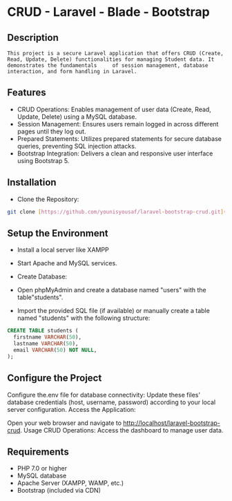 # CRUD - Laravel - Blade - Bootstrap

## Description

    This project is a secure Laravel application that offers CRUD (Create, Read, Update, Delete) functionalities for managing Student data. It demonstrates the fundamentals     of session management, database interaction, and form handling in Laravel.

## Features

- CRUD Operations:
    Enables management of user data (Create, Read, Update, Delete) using a MySQL database.
- Session Management: Ensures users remain logged in across different pages until they log out.
- Prepared Statements: Utilizes prepared statements for secure database queries, preventing SQL injection attacks.
- Bootstrap Integration: Delivers a clean and responsive user interface using Bootstrap 5.

## Installation

- Clone the Repository:

```bash
git clone [https://github.com/younisyousaf/laravel-bootstrap-crud.git](https://github.com/younisyousaf/laravel-bootstrap-crud.git);
```

## Setup the Environment

- Install a local server like XAMPP
- Start Apache and MySQL services.
- Create Database:

- Open phpMyAdmin and create a database named "users" with the table"students".
- Import the provided SQL file (if available) or manually create a table named "students" with the following structure:

```sql
CREATE TABLE students (
  firstname VARCHAR(50),
  lastname VARCHAR(50),
  email VARCHAR(50) NOT NULL,
);
```

## Configure the Project

Configure the.env file for database connectivity:
Update these files' database credentials (host, username, password) according to your local server configuration.
Access the Application:

Open your web browser and navigate to <http://localhost/laravel-bootstrap-crud>.
Usage
CRUD Operations: Access the dashboard to manage user data.

## Requirements

- PHP 7.0 or higher
- MySQL database
- Apache Server (XAMPP, WAMP, etc.)
- Bootstrap (included via CDN)
